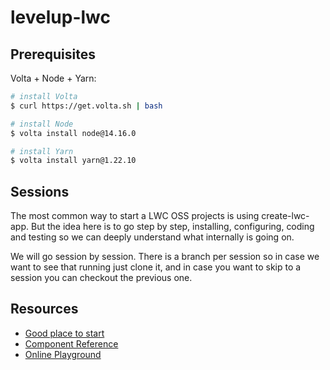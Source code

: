 # levelup-lwc


## Prerequisites
Volta + Node + Yarn:

```bash
# install Volta
$ curl https://get.volta.sh | bash

# install Node
$ volta install node@14.16.0

# install Yarn
$ volta install yarn@1.22.10
```


## Sessions

The most common way to start a LWC OSS projects is using create-lwc-app. But the idea here is to go step by step, installing, configuring, coding and testing so we can deeply understand what internally is going on.

We will go session by session. There is a branch per session so in case we want to see that running just clone it, and in case you want to skip to a session you can checkout the previous one.


## Resources

- [Good place to start](https://lwc.dev/guide/introduction)
- [Component Reference](https://developer.salesforce.com/docs/component-library)
- [Online Playground](https://webcomponents.dev/create/lwc)
  
